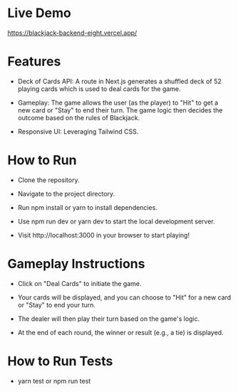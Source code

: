 # Live Demo

https://blackjack-backend-eight.vercel.app/

# Features

- Deck of Cards API: A route in Next.js generates a shuffled deck of 52 playing cards which is used to deal cards for the game.

- Gameplay: The game allows the user (as the player) to "Hit" to get a new card or "Stay" to end their turn. The game logic then decides the outcome based on the rules of Blackjack.

- Responsive UI: Leveraging Tailwind CSS.

# How to Run

- Clone the repository.

- Navigate to the project directory.

- Run npm install or yarn to install dependencies.

- Use npm run dev or yarn dev to start the local development server.

- Visit http://localhost:3000 in your browser to start playing!

# Gameplay Instructions

- Click on "Deal Cards" to initiate the game.

- Your cards will be displayed, and you can choose to "Hit" for a new card or "Stay" to end your turn.

- The dealer will then play their turn based on the game's logic.

- At the end of each round, the winner or result (e.g., a tie) is displayed.

# How to Run Tests

- yarn test or npm run test
